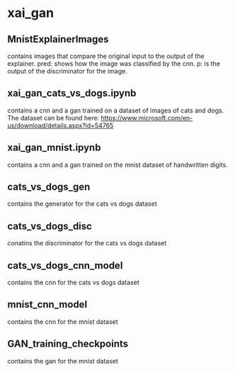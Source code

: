# xai_gan
## MnistExplainerImages
contains images that compare the original input to the output of the explainer. pred: shows how the image was classified by the cnn. p: is the output of the discriminator for the image.
## xai_gan_cats_vs_dogs.ipynb
contains a cnn and a gan trained on a dataset of images of cats and dogs.
The dataset can be found here: https://www.microsoft.com/en-us/download/details.aspx?id=54765
## xai_gan_mnist.ipynb
contains a cnn and a gan trained on the mnist dataset of handwritten digits.
## cats_vs_dogs_gen
contains the generator for the cats vs dogs dataset
## cats_vs_dogs_disc
conatins the discriminator for the cats vs dogs dataset
## cats_vs_dogs_cnn_model
contains the cnn for the cats vs dogs dataset
## mnist_cnn_model
contains the cnn for the mnist dataset
## GAN_training_checkpoints
contains the gan for the mnist dataset
